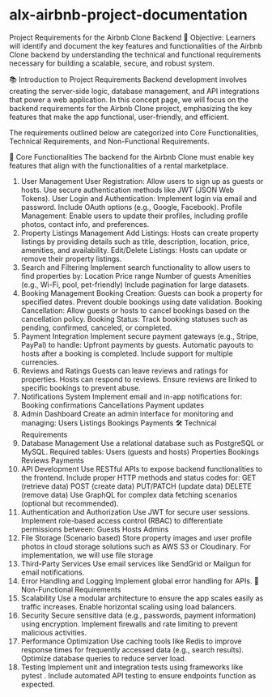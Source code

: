 # alx-airbnb-project-documentation

Project Requirements for the Airbnb Clone Backend
🎯 Objective:
Learners will identify and document the key features and functionalities of the Airbnb Clone backend by understanding the technical and functional requirements necessary for building a scalable, secure, and robust system.

📚 Introduction to Project Requirements
Backend development involves creating the server-side logic, database management, and API integrations that power a web application. In this concept page, we will focus on the backend requirements for the Airbnb Clone project, emphasizing the key features that make the app functional, user-friendly, and efficient.

The requirements outlined below are categorized into Core Functionalities, Technical Requirements, and Non-Functional Requirements.

🔑 Core Functionalities
The backend for the Airbnb Clone must enable key features that align with the functionalities of a rental marketplace.

1. User Management
   User Registration:
   Allow users to sign up as guests or hosts.
   Use secure authentication methods like JWT (JSON Web Tokens).
   User Login and Authentication:
   Implement login via email and password.
   Include OAuth options (e.g., Google, Facebook).
   Profile Management:
   Enable users to update their profiles, including profile photos, contact info, and preferences.
2. Property Listings Management
   Add Listings:
   Hosts can create property listings by providing details such as title, description, location, price, amenities, and availability.
   Edit/Delete Listings:
   Hosts can update or remove their property listings.
3. Search and Filtering
   Implement search functionality to allow users to find properties by:
   Location
   Price range
   Number of guests
   Amenities (e.g., Wi-Fi, pool, pet-friendly)
   Include pagination for large datasets.
4. Booking Management
   Booking Creation:
   Guests can book a property for specified dates.
   Prevent double bookings using date validation.
   Booking Cancellation:
   Allow guests or hosts to cancel bookings based on the cancellation policy.
   Booking Status:
   Track booking statuses such as pending, confirmed, canceled, or completed.
5. Payment Integration
   Implement secure payment gateways (e.g., Stripe, PayPal) to handle:
   Upfront payments by guests.
   Automatic payouts to hosts after a booking is completed.
   Include support for multiple currencies.
6. Reviews and Ratings
   Guests can leave reviews and ratings for properties.
   Hosts can respond to reviews.
   Ensure reviews are linked to specific bookings to prevent abuse.
7. Notifications System
   Implement email and in-app notifications for:
   Booking confirmations
   Cancellations
   Payment updates
8. Admin Dashboard
   Create an admin interface for monitoring and managing:
   Users
   Listings
   Bookings
   Payments
   🛠️ Technical Requirements
9. Database Management
   Use a relational database such as PostgreSQL or MySQL.
   Required tables:
   Users (guests and hosts)
   Properties
   Bookings
   Reviews
   Payments
10. API Development
    Use RESTful APIs to expose backend functionalities to the frontend.
    Include proper HTTP methods and status codes for:
    GET (retrieve data)
    POST (create data)
    PUT/PATCH (update data)
    DELETE (remove data)
    Use GraphQL for complex data fetching scenarios (optional but recommended).
11. Authentication and Authorization
    Use JWT for secure user sessions.
    Implement role-based access control (RBAC) to differentiate permissions between:
    Guests
    Hosts
    Admins
12. File Storage (Scenario based)
    Store property images and user profile photos in cloud storage solutions such as AWS S3 or Cloudinary. For implementation, we will use file storage
13. Third-Party Services
    Use email services like SendGrid or Mailgun for email notifications.
14. Error Handling and Logging
    Implement global error handling for APIs.
    🚀 Non-Functional Requirements
15. Scalability
    Use a modular architecture to ensure the app scales easily as traffic increases.
    Enable horizontal scaling using load balancers.
16. Security
    Secure sensitive data (e.g., passwords, payment information) using encryption.
    Implement firewalls and rate limiting to prevent malicious activities.
17. Performance Optimization
    Use caching tools like Redis to improve response times for frequently accessed data (e.g., search results).
    Optimize database queries to reduce server load.
18. Testing
    Implement unit and integration tests using frameworks like pytest .
    Include automated API testing to ensure endpoints function as expected.
